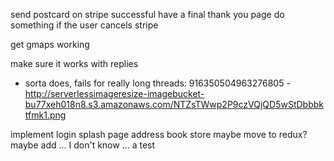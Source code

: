 send postcard on stripe successful
have a final thank you page
do something if the user cancels stripe

get gmaps working

make sure it works with replies
- sorta does, fails for really long threads: 916350504963276805 - http://serverlessimageresize-imagebucket-bu77xeh018n8.s3.amazonaws.com/NTZsTWwp2P9czVQjQD5wStDbbbktfmk1.png

implement login
splash page
address book store
maybe move to redux?
maybe add ... I don't know ... a test